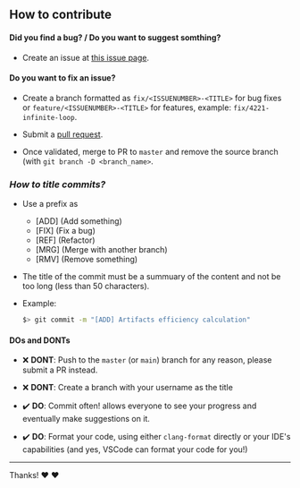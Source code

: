 ## How to contribute

#### **Did you find a bug?** / **Do you want to suggest somthing?**

* Create an issue at [this issue page](https://github.com/tbellicha/SummonersWarAccountScore/issues).

#### **Do you want to fix an issue?**

* Create a branch formatted as `fix/<ISSUENUMBER>-<TITLE>` for bug fixes or `feature/<ISSUENUMBER>-<TITLE>` for features, example: `fix/4221-infinite-loop`.

* Submit a [pull request](https://github.com/tbellicha/SummonersWarAccountScore/pulls).

* Once validated, merge to PR to `master` and remove the source branch (with `git branch -D <branch_name>`.

### ***How to title commits?***

* Use a prefix as
    - [ADD] (Add something)
    - [FIX] (Fix a bug)
    - [REF] (Refactor)
    - [MRG] (Merge with another branch)
    - [RMV] (Remove something)

* The title of the commit must be a summuary of the content and not be too long (less than 50 characters).

* Example:
  ```sh
  $> git commit -m "[ADD] Artifacts efficiency calculation"
  ```

#### **DOs and DONTs**

* :x: **DONT**: Push to the `master` (or `main`) branch for any reason, please submit a PR instead.

* :x: **DONT**: Create a branch with your username as the title

* :heavy_check_mark: **DO**: Commit often! allows everyone to see your progress and eventually make suggestions on it.

* :heavy_check_mark: **DO**: Format your code, using either `clang-format` directly or your IDE's capabilities (and yes, VSCode can format your code for you!)

***

Thanks! :heart: :heart:
